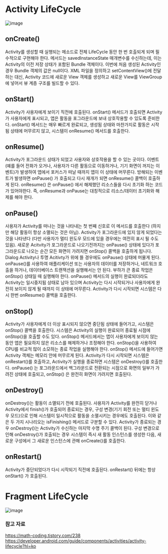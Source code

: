 # Activity LifeCycle
![image](https://user-images.githubusercontent.com/50148363/192918805-48e158df-98f5-4dee-9d19-fef0f8b3d838.png)
## onCreate()
Activity를 생성할 때 실행되는 메소드로 전체 LifeCycle 동안 한 번 호출되게 되며 필수적으로 구현해야 한다. 메서드는 savedInstanceState 매개변수를 수신하는데, 이는 Activity의 이전 저장 상태가 포함된 Bundle 객체이다. 이번에 처음 생성된 Activity인 경우 Bundle 객체의 값은 null이다. XML 파일을 정의하고 setContentView()에 전달하는 대신, Activity 코드에 새로운 View 객체를 생성하고 새로운 View를 ViewGroup에 넣어서 뷰 계층 구조를 빌드할 수 있다.

## onStart()	
Activity가 사용자에게 보이기 직전에 호출된다. onStart() 메서드가 호출되면 Activity가 사용자에게 표시되고, 앱은 활동을 포그라운드에 보내 상호작용할 수 있도록 준비한다. onStart() 메서드는 매우 빠르게 완료되고, 생성됨 상태와 마찬가지로 활동은 시작됨 상태에 머무르지 않고, 시스템이 onResume() 메서드를 호출한다. 

## onResume()	
Activity가 포그라운드 상태가 되었고 사용자와 상호작용을 할 수 있는 곳이다. 이벤트(예를 들어 전화가 오거나, 사용자가 다른 활동으로 이동하거나, 기기 화면이 꺼지는 이벤트)가 발생하여 앱에서 포커스가 떠날 때까지 앱이 이 상태에 머무른다. 방해되는 이벤트가 발생하면 onPause() 가 호출되고 다시 재개가 되면 onResume() 콜백이 호출하게 된다. onResume() 은 onPause() 에서 해제했던 리소스들을 다시 초기화 하는 코드가 있어야한다. 즉, onResume과 onPause는 대칭적으로 리소스/데이터 초기화와 해제를 해야 한다.

## onPause()	
사용자가 Activity를 떠나는 것을 나타내는 첫 번째 신호로 이 메서드를 호출한다 (하지만 해당 활동이 항상 소멸되는 것은 아님). Activity가 포그라운드에 있지 않게 되었다는 것을 나타낸다 (다만 사용자가 멀티 윈도우 모드에 있을 경우에는 여전히 표시 될 수도 있음). 새로운 Acitvity가 포그라운드로 나오기전까지는 onPause() 상태에 있다가 포그라운드로 나오는 순간 모든 화면이 가려지면 onStop() 콜백을 호출하게 됩니다. Dialog Activity나 투명 Acitivty가 위에 뜰 경우에도 onPause() 상태에 머물게 된다. onPause()를 사용하여 애플리케이션 또는 사용자의 데이터를 저장하거나, 네트워크 호출을 하거나, 데이터베이스 트랜잭션을 실행해서는 안 된다. 부하가 큰 종료 작업은 onStop() 상태일 때 실행해야 한다. onPause() 메서드의 실행이 완료되더라도 Activity는 일시중지됨 상태로 남아 있으며 Activity는 다시 시작되거나 사용자에게 완전히 보이지 않게 될 때까지 이 상태에 머무른다. Activity가 다시 시작되면 시스템은 다시 한번 onResume() 콜백을 호출한다. 

## onStop()
Activity가 사용자에게 더 이상 표시되지 않으면 중단됨 상태에 들어가고, 시스템은 onStop() 콜백을 호출한다. 시스템은 Activity의 실행이 완료되어 종료될 시점에 onStop()을 호출할 수도 있다. onStop() 메서드에서는 앱이 사용자에게 보이지 않는 동안 앱은 필요하지 않은 리소스를 해제하거나 조정해야 한다. onStop()을 사용하여 CPU를 비교적 많이 소모하는 종료 작업을 실행해야 한다. onStop() 메서드에 들어가면 Activity 객체는 메모리 안에 머무르게 된다. Activity가 다시 시작되면 시스템은 onRestart()를 호출하고, Activity가 실행을 종료하면 시스템은 onDestroy()를 호출한다. onPause() 는 포그라운드에서 백그라운드로 전환되는 시점으로 화면의 일부가 가려진 상태에 호출되고, onStop() 은 완전히 화면이 가려지면 호출된다.

## onDestroy()	
onDestroy()는 활동이 소멸되기 전에 호출된다. 사용자가 Activity를 완전히 닫거나 Activity에서 finish()가 호출되어 종료되는 경우, 구성 변경(기기 회전 또는 멀티 윈도우 모드)으로 인해 시스템이 일시적으로 활동을 소멸시키는 경우에도 호출된다. 이와 같은 두 가지 시나리오는 isFinishing() 메서드로 구분할 수 있다. Activity가 종료되는 경우 onDestroy()는 Activity가 수신하는 마지막 수명 주기 콜백이 된다. 구성 변경으로 인해 onDestroy()가 호출되는 경우 시스템이 즉시 새 활동 인스턴스를 생성한 다음, 새로운 구성에서 그 새로운 인스턴스에 관해 onCreate()를 호출한다.

## onRestart()	
Activity가 중단되었다가 다시 시작되기 직전에 호출된다. onRestart() 뒤에는 항상 onStart() 가 호출된다.

# Fragment LifeCycle
![image](https://user-images.githubusercontent.com/50148363/192920677-243e67d6-8003-4737-84c7-b1ba0fc5862a.png)


### 참고 자료
https://math-coding.tistory.com/238   
https://developer.android.com/guide/components/activities/activity-lifecycle?hl=ko   
